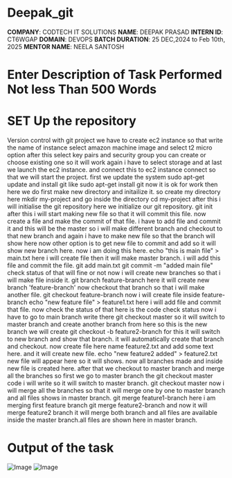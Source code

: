# Deepak_git
**COMPANY**: CODTECH IT SOLUTIONS
**NAME**: DEEPAK PRASAD
**INTERN ID**: CT6WGAP
**DOMAIN**: DEVOPS
**BATCH DURATION**: 25 DEC,2024 to Feb 10th, 2025
**MENTOR NAME**: NEELA SANTOSH
# Enter Description of Task Performed Not less Than 500 Words
# SET Up the repository
Version control with git project we have to create ec2 instance so that write the name of instance select amazon machine image
and select t2 micro option after this select key pairs and security group you can create or choose existing one so it will work
again i have to select storage and at last we launch the ec2 instance. and connect this to ec2 instance connect so that we will start
the project. first we update the system sudo apt-get update and install git like sudo apt-get install git now it is ok for work then here
we do first make new directory and initailize it.
so create my directory here mkdir my-project and go inside the directory
cd my-project after this i will initialise the git repository
here we initialize our git repository.
git init after this i will start making new file so that it will commit this file.
now create a file and make the commit of that file. i have to add file and commit it and this will be the master so i will make different branch and checkout 
to that new branch and again i have to make new file so that the branch will show here now other option is to get new file to commit and add so it will show 
new branch here. now i am doing this here.
echo "this is main file" > main.txt here i will create file then it will make master branch.
i will add this file and commit the file.
git add main.txt
git commit -m "added main file"
check status of that will fine or not
now i will create new branches so that i will make file inside it.
git branch feature-branch
here it will create new branch 'feature-branch'
now checkout that branch so that i will make another file.
git checkout feature-branch
now i will create file inside feature-branch
echo "new feature file" > feature1.txt
here i will add file and commit that file.
now check the status of that here is the code
check status
now i have to go to main branch
write there git checkout master so it will switch to master branch
and create another branch from here so this is the new branch we will create
git checkout -b feature2-branch for this it will switch to new branch and show that branch.
it will automatically create that branch and checkout.
now create file here name feature2.txt and add some text here. and it will create new file.
echo "new feature2 added" > feature2.txt new file will appear here so it will shows.
now all branches made and inside new file is created here.
after that we checkout to master branch and merge all the branches so first we go to master branch
the git checkout master code i will write so it will switch to master branch.
git checkout master
now i will merge all the branches so that it will merge one by one to master branch and all files shows in master branch.
git merge feature1-branch here i am merging first feature branch
git merge feature2-branch and now it will merge feature2 branch 
it will merge both branch and all files are available inside the master branch.all files are shown here in master branch.
# Output of the task
![Image](https://github.com/user-attachments/assets/db31e259-01bf-4b61-b0d3-9a000ddf0f64)
![Image](https://github.com/user-attachments/assets/c598af08-cc21-4bb2-9523-df7bcecc6bfc)
